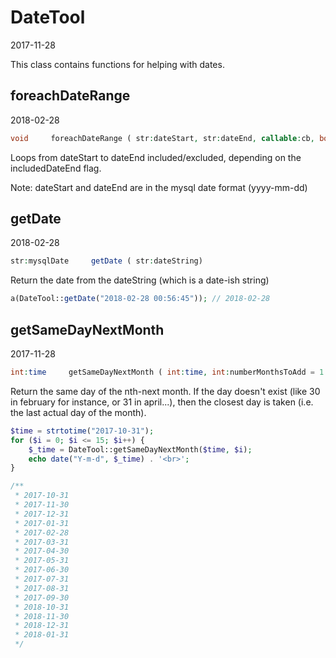 DateTool
=====================
2017-11-28



This class contains functions for helping with dates.




foreachDateRange
-----------
2018-02-28


```php
void     foreachDateRange ( str:dateStart, str:dateEnd, callable:cb, bool:includeDateEnd=true)
```

Loops from dateStart to dateEnd included/excluded, depending on the includedDateEnd flag.

Note: dateStart and dateEnd are in the mysql date format (yyyy-mm-dd)
 
 
 

getDate
-----------
2018-02-28


```php
str:mysqlDate     getDate ( str:dateString)
```

Return the date from the dateString (which is a date-ish string)

 
```php
a(DateTool::getDate("2018-02-28 00:56:45")); // 2018-02-28
``` 




getSameDayNextMonth
-----------
2017-11-28



```php
int:time     getSameDayNextMonth ( int:time, int:numberMonthsToAdd = 1 )
```

Return the same day of the nth-next month.
If the day doesn't exist (like 30 in february for instance, or 31 in april...),
then the closest day is taken (i.e. the last actual day of the month).

 
```php
$time = strtotime("2017-10-31");
for ($i = 0; $i <= 15; $i++) {
    $_time = DateTool::getSameDayNextMonth($time, $i);
    echo date("Y-m-d", $_time) . '<br>';
}

/**
 * 2017-10-31
 * 2017-11-30
 * 2017-12-31
 * 2017-01-31
 * 2017-02-28
 * 2017-03-31
 * 2017-04-30
 * 2017-05-31
 * 2017-06-30
 * 2017-07-31
 * 2017-08-31
 * 2017-09-30
 * 2018-10-31
 * 2018-11-30
 * 2018-12-31
 * 2018-01-31
 */
``` 

